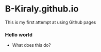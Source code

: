 # B-Kiraly.github.io

This is my first attempt at using Github pages

### Hello world

- What does this do? 

